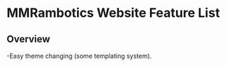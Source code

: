 MMRambotics Website Feature List
================================

Overview
--------

-Easy theme changing (some templating system).
